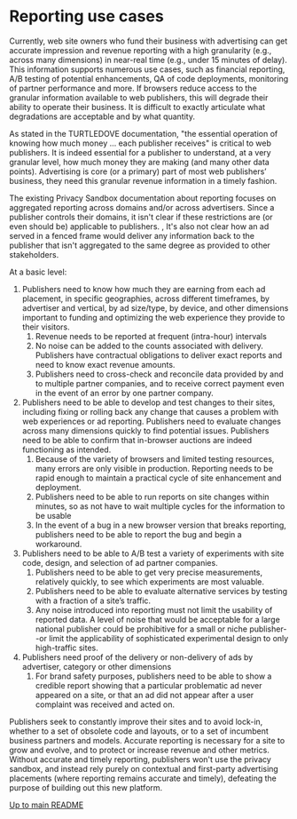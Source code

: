 # Reporting use cases

Currently, web site owners who fund their business with advertising can get accurate impression and revenue reporting with a high granularity (e.g., across many dimensions) in near-real time (e.g., under 15 minutes of delay). This information supports numerous use cases, such as financial reporting, A/B testing of potential enhancements, QA of code deployments, monitoring of partner performance and more. If browsers reduce access to the granular information available to web publishers, this will degrade their ability to operate their business. It is difficult to exactly articulate what degradations are acceptable and by what quantity.

As stated in the TURTLEDOVE documentation, "the essential operation of knowing how much money … each publisher receives" is critical to web publishers.  It is indeed essential for a publisher to understand, at a very granular level, how much money they are making (and many other data points). Advertising is core (or a primary) part of most web publishers’ business, they need this granular revenue information in a timely fashion. 

The existing Privacy Sandbox documentation about reporting focuses on aggregated reporting across domains and/or across advertisers. Since a publisher controls their domains, it isn't clear if these restrictions are (or even should be) applicable to publishers. , It's also not clear how an ad served in a fenced frame would deliver any information back to the publisher that isn't aggregated to the same degree as provided to other stakeholders.

At a basic level:

1. Publishers need to know how much they are earning from each ad placement, in specific geographies, across different timeframes, by advertiser and vertical, by ad size/type, by device, and other dimensions important to funding and optimizing the web experience they provide to their visitors.
   1. Revenue needs to be reported at frequent (intra-hour) intervals
   2. No noise can be added to the counts associated with delivery. Publishers have contractual obligations to deliver exact reports and need to know exact revenue amounts.
   3. Publishers need to cross-check and reconcile data provided by and to multiple partner companies, and to receive correct payment even in the event of an error by one partner company.
2. Publishers need to be able to develop and test changes to their sites, including fixing or rolling back any change that causes a problem with web experiences or ad reporting. Publishers need to evaluate changes across many dimensions quickly to find potential issues. Publishers need to be able to confirm that in-browser auctions are indeed functioning as intended.
   1. Because of the variety of browsers and limited testing resources, many errors are only visible in production. Reporting needs to be rapid enough to maintain a practical cycle of site enhancement and deployment.
   2. Publishers need to be able to run reports on site changes within minutes, so as not have to wait multiple cycles for the information to be usable
   3. In the event of a bug in a new browser version that breaks reporting, publishers need to be able to report the bug and begin a workaround.
3. Publishers need to be able to A/B test a variety of experiments with site code, design, and selection of ad partner companies.
   1. Publishers need to be able to get very precise measurements, relatively quickly, to see which experiments are most valuable.
   2. Publishers need to be able to evaluate alternative services by testing with a fraction of a site’s traffic.
   3. Any noise introduced into reporting must not limit the usability of reported data. A level of noise that would be acceptable for a large national publisher could be prohibitive for a small or niche publisher--or limit the applicability of sophisticated experimental design to only high-traffic sites.
4. Publishers need proof of the delivery or non-delivery of ads by advertiser, category or other dimensions
   1. For brand safety purposes, publishers need to be able to show a credible report showing that a particular problematic ad never appeared on a site, or that an ad did not appear after a user complaint was received and acted on.

Publishers seek to constantly improve their sites and to avoid lock-in, whether to a set of obsolete code and layouts, or to a set of incumbent business partners and models. Accurate reporting is necessary for a site to grow and evolve, and to protect or increase revenue and other metrics. Without accurate and timely reporting, publishers won't use the privacy sandbox, and instead rely purely on contextual and first-party advertising placements (where reporting remains accurate and timely), defeating the purpose of building out this new platform.

[Up to main README](README.md)
